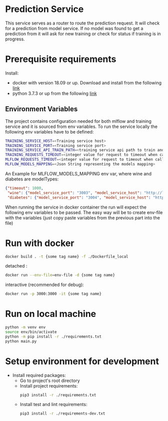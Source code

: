 # Prediction Service

This service serves as a router to route the prediction request. 
It will check for a prediction from model service. 
If no model was found to get a prediction from it will ask for new training or check for status if training is in progress.

# Prerequisite requirements

Install:
* docker with version 18.09 or up. Download and install from the following [link](https://docs.docker.com/)
* python 3.7.3 or up from the following [link](https://www.python.org/downloads/)

## Environment Variables

The project contains configuration needed for both mlflow and training service and it is sourced from env variables.
To run the service locally the following env variables have to be defined:

```bash
TRAINING_SERVICE_HOST=<Training service host>
TRAINING_SERVICE_PORT=<Training service port>
TRAINING_SERVICE_API_TRAIN_PATH=<training service api path to train and check status for models>
TRAINING_REQUESTS_TIMEOUT=<integer value for request to timeout when calling training service api>
MLFLOW_REQUESTS_TIMEOUT=<integer value for request to timeout when calling mlflow api>
MLFLOW_MODELS_MAPPING=<Json String representing the models mapping>
```
An Example for  MLFLOW_MODELS_MAPPING env var, where wine and diabetes are modelTypes:
```json
{"timeout": 1000,
 "wine": {"model_service_port": "3003", "model_service_host": "http://localhost"},
 "diabetes": {"model_service_port": "3004", "model_service_host": "http://localhost"}}
```

When running the service in docker container the run will expect the following env variables to be passed.
The easy way will be to create env-file with the variables (just copy paste variables from the previous part into the file)

# Run with docker
```bash
docker build . -t {some tag name} -f ./Dockerfile_local  
```
detached : 
```bash
docker run --env-file=env-file -d {some tag name}  
```
interactive (recommended for debug): 
```bash
docker run -p 3000:3000 -it {some tag name}
```

# Run on local machine
```bash
python -m venv env  
source env/bin/activate  
python -m pip install -r ./requirements.txt  
python main.py
```

# Setup environment for development

-   Install required packages:
    -   Go to project's root directory
    -   Install project requirements:
        ```sh
        pip3 install -r ./requirements.txt
        ```
    -   Install test and lint requirements:
        ```sh
        pip3 install -r ./requirements-dev.txt
        ```
